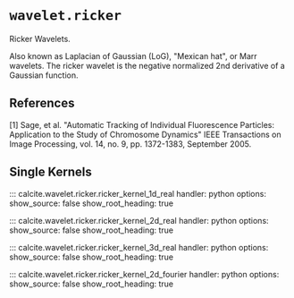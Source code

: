 # `wavelet.ricker`

Ricker Wavelets.

Also known as Laplacian of Gaussian (LoG), "Mexican hat", or Marr wavelets. The ricker wavelet is the negative normalized 2nd derivative of a Gaussian function.

## References

[1] Sage, et al. "Automatic Tracking of Individual Fluorescence Particles: Application to the Study of Chromosome Dynamics" IEEE Transactions on Image Processing, vol. 14, no. 9, pp. 1372-1383, September 2005.

## Single Kernels

::: calcite.wavelet.ricker.ricker_kernel_1d_real
    handler: python
    options:
        show_source: false
        show_root_heading: true

::: calcite.wavelet.ricker.ricker_kernel_2d_real
    handler: python
    options:
        show_source: false
        show_root_heading: true

::: calcite.wavelet.ricker.ricker_kernel_3d_real
    handler: python
    options:
        show_source: false
        show_root_heading: true

::: calcite.wavelet.ricker.ricker_kernel_2d_fourier
    handler: python
    options:
        show_source: false
        show_root_heading: true
